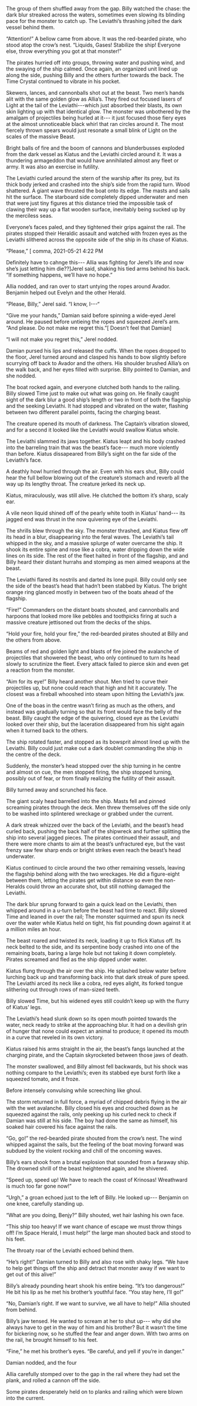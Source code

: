 The group of them shuffled away from the gap. Billy watched the chase: the dark blur streaked across the waters, sometimes even slowing its blinding pace for the monster to catch up. The Leviathi’s thrashing jolted the dark vessel behind them.

“Attention!” A bellow came from above. It was the red-bearded pirate, who stood atop the crow’s nest. “Liquids, Gases! Stabilize the ship! Everyone else, throw everything you got at that monster!”

The pirates hurried off into groups, throwing water and pushing wind, and the swaying of the ship calmed. Once again, an organized unit lined up along the side, pushing Billy and the others further towards the back. The Time Crystal continued to vibrate in his pocket.

Skewers, lances, and cannonballs shot out at the beast. Two men’s hands alit with the same golden glow as Allia’s. They fired out focused lasers of Light at the tail of the Leviathi---which just absorbed their blasts, its own skin lighting up with that identical glow. The monster was unbothered by the amalgam of projectiles being hurled at it--- it just focused those fiery eyes at the almost unnoticeable black whirl that ran circles around it. The most fiercely thrown spears would just resonate a small blink of Light on the scales of the massive Beast.

Bright balls of fire and the boom of cannons and blunderbusses exploded from the dark vessel as Kiatus and the Leviathi circled around it. It was a thundering armageddon that would have annihilated almost any fleet or army. It was also an exercise in futility.

The Leviathi curled around the stern of the warship after its prey, but its thick body jerked and crashed into the ship’s side from the rapid turn. Wood shattered. A giant wave thrusted the boat onto its edge. The masts and sails hit the surface. The starboard side completely dipped underwater and men that were just tiny figures at this distance tried the impossible task of clawing their way up a flat wooden surface, inevitably being sucked up by the merciless seas.

Everyone’s faces paled, and they tightened their grips against the rail. The pirates stopped their Heraldic assault and watched with frozen eyes as the Leviathi slithered across the opposite side of the ship in its chase of Kiatus.

“Please,” \[ comma, 2021-05-21 4:22 PM

Definitely have to cahnge this--- Allia was fighting for Jerel’s life and now she’s just letting him die??\]Jerel said, shaking his tied arms behind his back. “If something happens, we’ll have no hope.”

Allia nodded, and ran over to start untying the ropes around Avador. Benjamin helped out Evelyn and the other Herald.  

“Please, Billy,” Jerel said. “I know, I---“

“Give me your hands,” Damian said before spinning a wide-eyed Jerel around. He paused before untieing the ropes and squeezed Jerel’s arm. “And please. Do not make me regret this.”\[ Doesn’t feel that Damian\]

“I will not make you regret this,” Jerel nodded.

Damian pursed his lips and released the cuffs. When the ropes dropped to the floor, Jerel turned around and clasped his hands to bow slightly before scurrying off back to Avador and the others. His shoulder brushed Allia’s on the walk back, and her eyes filled with surprise. Billy pointed to Damian, and she nodded.  

The boat rocked again, and everyone clutched both hands to the railing. Billy slowed Time just to make out what was going on. He finally caught sight of the dark blur a good ship’s length or two in front of both the flagship and the seeking Leviathi. It had stopped and vibrated on the water, flashing between two different parallel points, facing the charging beast.

The creature opened its mouth of darkness. The Captain’s vibration slowed, and for a second it looked like the Leviathi would swallow Kiatus whole. 

The Leviathi slammed its jaws together. Kiatus leapt and his body crashed into the barreling train that was the beast’s face--- much more violently than before. Kiatus dissapeared from Billy’s sight on the far side of the Leviathi’s face.

A deathly howl hurried through the air. Even with his ears shut, Billy could hear the full bellow blowing out of the creature’s stomach and reverb all the way up its lengthy throat. The creature jerked its neck up. 

Kiatus, miraculously, was still alive. He clutched the bottom it’s sharp, scaly ear. 

A vile neon liquid shined off of the pearly white tooth in Kiatus’ hand--- its jagged end was thrust in the now quivering eye of the Leviathi.

The shrills blew through the sky. The monster thrashed, and Kiatus flew off its head in a blur, disappearing into the feral waves. The Leviathi’s tail whipped in the sky, and a massive splurge of water overcame the ship. It shook its entire spine and rose like a cobra, water dripping down the wide lines on its side. The rest of the fleet halted in front of the flagship, and and Billy heard their distant hurrahs and stomping as men aimed weapons at the beast. 

The Leviathi flared its nostrils and darted its lone pupil. Billy could only see the side of the beast’s head that hadn’t been stabbed by Kiatus. The bright orange ring glanced mostly in between two of the boats ahead of the flagship. 

“Fire!” Commanders on the distant boats shouted, and cannonballs and harpoons that looked more like pebbles and toothpicks firing at such a massive creature jettisoned out from the decks of the ships. 

“Hold your fire, hold your fire,” the red-bearded pirates shouted at Billy and the others from above. 

Beams of red and golden light and blasts of fire joined the avalanche of projectiles that showered the beast, who only continued to turn its head slowly to scrutinize the fleet. Every attack failed to pierce skin and even get a reaction from the monster. 

“Aim for its eye!” Billy heard another shout. Men tried to curve their projectiles up, but none could reach that high and hit it accurately. The closest was a fireball whooshed into steam upon hitting the Leviathi’s jaw.

One of the boas in the centre wasn’t firing as much as the others, and instead was gradually turning so that its front would face the belly of the beast. Billy caught the edge of the quivering, closed eye as the Leviathi looked over their ship, but the laceration disappeared from his sight again when it turned back to the others. 

The ship rotated faster, and stopped as its bowsprit almost lined up with the Leviathi. Billy could just make out a dark doublet commanding the ship in the centre of the deck.

Suddenly, the monster’s head stopped over the ship turning in he centre and almost on cue, the men stopped firing, the ship stopped turning, possibly out of fear, or from finally realizing the futility of their assault.

Billy turned away and scrunched his face.

The giant scaly head barrelled into the ship. Masts fell and pinned screaming pirates through the deck. Men threw themselves off the side only to be washed into splintered wreckage or grabbed under the current.

A dark streak whizzed over the back of the Leviathi, and the beast’s head curled back, pushing the back half of the shipwreck and further splitting the ship into several jagged pieces. The pirates continued their assault, and there were more chants to aim at the beast’s unfractured eye, but the vast frenzy saw few sharp ends or bright strikes even reach the beast’s head underwater.

Kiatus continued to circle around the two other remaining vessels, leaving the flagship behind along with the two wreckages. He did a figure-eight between them, letting the pirates get within distance so even the non-Heralds could throw an accurate shot, but still nothing damaged the Leviathi.

The dark blur sprung forward to gain a quick lead on the Leviathi, then whipped around in a u-turn before the beast had time to react. Billy slowed Time and leaned in over the rail; The monster squirmed and spun its neck over the water while Kiatus held on tight, his fist pounding down against it at a million miles an hour.

The beast roared and twisted its neck, loading it up to flick Kiatus off. Its neck belted to the side, and its serpentine body crashed into one of the remaining boats, baring a large hole but not taking it down completely. Pirates screamed and fled as the ship dipped under water.

Kiatus flung through the air over the ship. He splashed below water before lurching back up and transforming back into that dark streak of pure speed.  The Leviathi arced its neck like a cobra, red eyes alight, its forked tongue slithering out through rows of man-sized teeth.

Billy slowed Time, but his widened eyes still couldn’t keep up with the flurry of Kiatus’ legs. 

The Leviathi’s head slunk down so its open mouth pointed towards the water, neck ready to strike at the approaching blur.  It had on a devilish grin of hunger that none could expect an animal to produce; it opened its mouth in a curve that reveled in its own victory.

Kiatus raised his arms straight in the air, the beast’s fangs launched at the charging pirate, and the Captain skyrocketed between those jaws of death. 

The monster swallowed, and Billy almost fell backwards, but his shock was nothing compare to the Leviathi’s; even its stabbed eye burst forth like a squeezed tomato, and it froze.

Before intensely convulsing while screeching like ghoul.

The storm returned in full force, a myriad of chipped debris flying in the air with the wet avalanche. Billy closed his eyes and crouched down as he squeezed against the rails, only peeking up his curled neck to check if Damian was still at his side. The boy had done the same as himself, his soaked hair covered his face against the rails.

“Go, go!” the red-bearded pirate shouted from the crow’s nest. The wind whipped against the sails, but the feeling of the boat moving forward was subdued by the violent rocking and chill of the oncoming waves.

Billy’s ears shook from a brutal explosion that sounded from a faraway ship. The drowned shrill of the beast heightened again, and he shivered.

“Speed up, speed up! We have to reach the coast of Krinosas! Wreathward is much too far gone now!” 

“Urgh,” a groan echoed just to the left of Billy. He looked up--- Benjamin on one knee, carefully standing up.

“What are you doing, Benjy?” Billy shouted, wet hair lashing his own face. 

“This ship too heavy! If we want chance of escape we must throw things off! I’m Space Herald, I must help!” the large man shouted back and stood to his feet.

The throaty roar of the Leviathi echoed behind them.

“He’s right!” Damian turned to Billy and also rose with shaky legs. “We have to help get things off the ship and detract that monster away if we want to get out of this alive!”

Billy’s already pounding heart shook his entire being. “It’s too dangerous!” He bit his lip as he met his brother’s youthful face. “You stay here, I’ll go!”

“No, Damian’s right. If we want to survive, we all have to help!” Allia shouted from behind.

Billy’s jaw tensed. He wanted to scream at her to shut up--- why did she always have to get in the way of him and his brother? But it wasn’t the time for bickering now, so he stuffed the fear and anger down. With two arms on the rail, he brought himself to his feet.

“Fine,” he met his brother’s eyes. “Be careful, and yell if you’re in danger.”

Damian nodded, and the four 

Allia carefully stomped over to the gap in the rail where they had set the plank, and rolled a cannon off the side.



Some pirates desperately held on to planks and railing which were blown into the current.